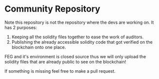# Community Repository

Note this repository is not the repository where the devs are working on. It has 2 purposes:

1. Keeping all the solidity files together to ease the work of auditors.
2. Publishing the already accessible solidity code that got verified on the blockchain onto one place.

FEG and it's environment is closed source  thus we will only upload the solidity files that are already public to see on the blockchain!

If something is missing  feel free to make a pull request.

